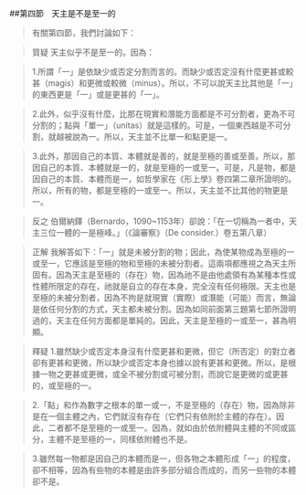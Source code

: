 ##第四節　天主是不是至一的
>有關第四節，我們討論如下：

>質疑	天主似乎不是至一的。因為：

>1.所謂「一」是依缺少或否定分割而言的。而缺少或否定沒有什麼更甚或較甚（magis）和更微或較微（minus）。所以，不可以說天主比其他是「一」的東西更是「一」或是更甚的「一」。

>2.此外，似乎沒有什麼，比那在現實和潛能方面都是不可分割者，更為不可分割的；點與「單一」（unitas）就是這樣的。可是，一個東西越是不可分割，就越被說為一。所以，天主並不比單一和點更是一。

>3.此外，那因自己的本質、本體就是善的，就是至極的善或至善。所以，那因自己的本質、本體就是一的，就是至極的一或至一。可是，凡是物，都是因自己的本質、本體而是一，如哲學家在《形上學》卷四第二章所證明的。所以，所有的物，都是至極的一或至一。所以，天主並不比其他的物更是一。

>反之	伯爾納鐸（Bernardo，1090~1153年）卻說：「在一切稱為一者中，天主三位一體的一是極峰。」（《論審察》（De consider.）卷五第八章）

>正解	我解答如下：「一」就是未被分割的物；因此，為使某物成為至極的一或至一，它應該是至極的物和至極的未被分割者。這兩項都應視之為天主所固有。因為天主是至極的（存在）物，因為祂不是由他處領有為某種本性或性體所限定的存在，祂就是自立的存在本身，完全沒有任何極限。天主也是至極的未被分割者，因為不拘是就現實（實際）或潛能（可能）而言，無論是依任何分割的方式，天主都未被分割。因為如同前面第三題第七節所證明過的，天主在任何方面都是單純的。因此，天主是至極的一或至一，甚為明顯。

>釋疑	1.雖然缺少或否定本身沒有什麼更甚和更微，但它（所否定）的對立者卻有更甚和更微，所以缺少或否定本身也據以說有更甚和更微。所以，是根據一物之更甚或更微，或全不被分割或可被分割，而說它是更微的或更甚的，或至極的一。

>2.「點」和作為數字之根本的單一或一，不是至極的（存在）物，因為除非是在一個主體之內，它們就沒有存在（它們只有依附於主體的存在）。因此，二者都不是至極的一或至一。因為，就如由於依附體與主體的不同或區分，主體不是至極的一，同樣依附體也不是。

>3.雖然每一物都是因自己的本體而是一，但各物之本體形成「一」的程度，卻不相等，因為有些物的本體是由許多部分組合而成的，而另一些物的本體卻不是。
